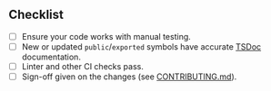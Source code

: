 <!-- Thanks for submitting a PR! Please ensure the following requirements are met in order for us to review your PR -->

## Checklist

-   [ ] Ensure your code works with manual testing.
-   [ ] New or updated `public`/`exported` symbols have accurate [TSDoc](https://tsdoc.org/) documentation.
-   [ ] Linter and other CI checks pass.
-   [ ] Sign-off given on the changes (see [CONTRIBUTING.md](https://github.com/vector-im/element-desktop/blob/develop/CONTRIBUTING.md)).

